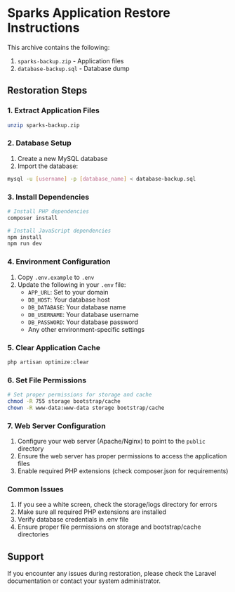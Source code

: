 # Sparks Application Restore Instructions

This archive contains the following:
1. `sparks-backup.zip` - Application files
2. `database-backup.sql` - Database dump

## Restoration Steps

### 1. Extract Application Files
```bash
unzip sparks-backup.zip
```

### 2. Database Setup
1. Create a new MySQL database
2. Import the database:
```bash
mysql -u [username] -p [database_name] < database-backup.sql
```

### 3. Install Dependencies
```bash
# Install PHP dependencies
composer install

# Install JavaScript dependencies
npm install
npm run dev
```

### 4. Environment Configuration
1. Copy `.env.example` to `.env`
2. Update the following in your `.env` file:
   - `APP_URL`: Set to your domain
   - `DB_HOST`: Your database host
   - `DB_DATABASE`: Your database name
   - `DB_USERNAME`: Your database username
   - `DB_PASSWORD`: Your database password
   - Any other environment-specific settings

### 5. Clear Application Cache
```bash
php artisan optimize:clear
```

### 6. Set File Permissions
```bash
# Set proper permissions for storage and cache
chmod -R 755 storage bootstrap/cache
chown -R www-data:www-data storage bootstrap/cache
```

### 7. Web Server Configuration
1. Configure your web server (Apache/Nginx) to point to the `public` directory
2. Ensure the web server has proper permissions to access the application files
3. Enable required PHP extensions (check composer.json for requirements)

### Common Issues
1. If you see a white screen, check the storage/logs directory for errors
2. Make sure all required PHP extensions are installed
3. Verify database credentials in .env file
4. Ensure proper file permissions on storage and bootstrap/cache directories

## Support
If you encounter any issues during restoration, please check the Laravel documentation or contact your system administrator.
